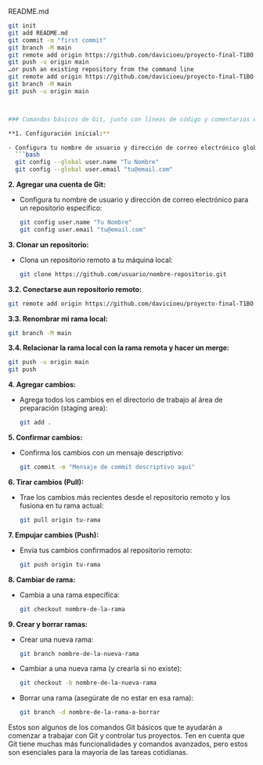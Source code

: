


README.md

```bash
git init
git add README.md
git commit -m "first commit"
git branch -M main
git remote add origin https://github.com/davicioeu/proyecto-final-T1BO.git
git push -u origin main
…or push an existing repository from the command line
git remote add origin https://github.com/davicioeu/proyecto-final-T1BO.git
git branch -M main
git push -u origin main



### Comandos básicos de Git, junto con líneas de código y comentarios explicativos:

**1. Configuración inicial:**

- Configura tu nombre de usuario y dirección de correo electrónico globalmente:
  ```bash
  git config --global user.name "Tu Nombre"
  git config --global user.email "tu@email.com"
  ```

**2. Agregar una cuenta de Git:**

- Configura tu nombre de usuario y dirección de correo electrónico para un repositorio específico:
  ```bash
  git config user.name "Tu Nombre"
  git config user.email "tu@email.com"
  ```
  


**3. Clonar un repositorio:**

- Clona un repositorio remoto a tu máquina local:
  ```bash
  git clone https://github.com/usuario/nombre-repositorio.git
  ```
  
**3.2. Conectarse aun repositorio remoto:**
  ```bash
  git remote add origin https://github.com/davicioeu/proyecto-final-T1BO.git
  ```

**3.3. Renombrar mi rama local:**
 ```bash
 git branch -M main
 ```
 
 
 **3.4. Relacionar la rama local con la rama remota y hacer un merge:**
 ```bash
 git push -u origin main
 git push
 ```


**4. Agregar cambios:**

- Agrega todos los cambios en el directorio de trabajo al área de preparación (staging area):
  ```bash
  git add .
  ```

**5. Confirmar cambios:**

- Confirma los cambios con un mensaje descriptivo:
  ```bash
  git commit -m "Mensaje de commit descriptivo aquí"
  ```

**6. Tirar cambios (Pull):**

- Trae los cambios más recientes desde el repositorio remoto y los fusiona en tu rama actual:
  ```bash
  git pull origin tu-rama
  ```

**7. Empujar cambios (Push):**

- Envía tus cambios confirmados al repositorio remoto:
  ```bash
  git push origin tu-rama
  ```

**8. Cambiar de rama:**

- Cambia a una rama específica:
  ```bash
  git checkout nombre-de-la-rama
  ```

**9. Crear y borrar ramas:**

- Crear una nueva rama:
  ```bash
  git branch nombre-de-la-nueva-rama
  ```

- Cambiar a una nueva rama (y crearla si no existe):
  ```bash
  git checkout -b nombre-de-la-nueva-rama
  ```

- Borrar una rama (asegúrate de no estar en esa rama):
  ```bash
  git branch -d nombre-de-la-rama-a-borrar
  ```

Estos son algunos de los comandos Git básicos que te ayudarán a comenzar a trabajar con Git 
y controlar tus proyectos. Ten en cuenta que Git tiene muchas más funcionalidades y comandos avanzados,
pero estos son esenciales para la mayoría de las tareas cotidianas.